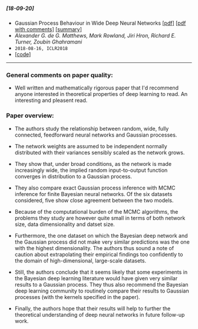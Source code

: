 ##### [18-09-20]
- Gaussian Process Behaviour in Wide Deep Neural Networks [[pdf]](https://arxiv.org/abs/1804.11271) [[pdf with comments]](https://github.com/fregu856/papers/blob/master/commented_pdfs/Gaussian%20Process%20Behaviour%20in%20Wide%20Deep%20Neural%20Networks.pdf) [[summary]](https://github.com/fregu856/papers/blob/master/summaries/Gaussian%20Process%20Behaviour%20in%20Wide%20Deep%20Neural%20Networks.md)
- *Alexander G. de G. Matthews, Mark Rowland, Jiri Hron, Richard E. Turner, Zoubin Ghahramani*
- `2018-08-16, ICLR2018`
- [[code]](https://github.com/widedeepnetworks/widedeepnetworks)

****

### General comments on paper quality:
- Well written and mathematically rigorous paper that I'd recommend anyone interested in theoretical properties of deep learning to read. An interesting and pleasent read.

### Paper overview:
- The authors study the relationship between random, wide, fully connected, feedforward neural networks and Gaussian processes. 

- The network weights are assumed to be independent normally distributed with their variances sensibly scaled as the network grows.

- They show that, under broad conditions, as the network is made increasingly wide, the implied random input-to-output function converges in distribution to a Gaussian process.

- They also compare exact Gaussian process inference with MCMC inference for finite Bayesian neural networks. Of the six datasets considered, five show close agreement between the two models.

- Because of the computational burden of the MCMC algorithms, the problems they study are however quite small in terms of both network size, data dimensionality and datset size. 

- Furthermore, the one dataset on which the Bayesian deep network and the Gaussian process did not make very similar predictions was the one with the highest dimensionality. The authors thus sound a note of caution about extrapolating their empirical findings too confidently to the domain of high-dimensional, large-scale datasets.

- Still, the authors conclude that it seems likely that some experiments in the Bayesian deep learning literature would have given very similar results to a Gaussian process. They thus also recommend the Bayesian deep learning community to routinely compare their results to Gaussian processes (with the kernels specified in the paper).

- Finally, the authors hope that their results will help to further the theoretical understanding of deep neural networks in future follow-up work.
